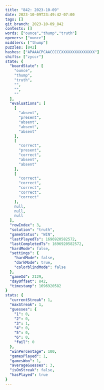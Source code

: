```yaml
---
title: "842: 2023-10-09"
date: 2023-10-09T23:49:42-07:00
tags: []
git_branch: 2023-10-09_842
contests: []
words: ["ounce","thump","truth"]
openers: ["ounce"]
middlers: ["thump"]
puzzles: [842]
hashes: ["APAAACPCAACCCCCXXXXXXXXXXXXXXX"]
shifts: ["zyccr"]
state: {
  "boardState": [
    "ounce",
    "thump",
    "truth",
    "",
    "",
    ""
  ],
  "evaluations": [
    [
      "absent",
      "present",
      "absent",
      "absent",
      "absent"
    ],
    [
      "correct",
      "present",
      "correct",
      "absent",
      "absent"
    ],
    [
      "correct",
      "correct",
      "correct",
      "correct",
      "correct"
    ],
    null,
    null,
    null
  ],
  "rowIndex": 3,
  "solution": "truth",
  "gameStatus": "WIN",
  "lastPlayedTs": 1696920582572,
  "lastCompletedTs": 1696920582572,
  "hardMode": false,
  "settings": {
    "hardMode": false,
    "darkMode": true,
    "colorblindMode": false
  },
  "gameId": 2129,
  "dayOffset": 842,
  "timestamp": 1696920582
}
stats: {
  "currentStreak": 1,
  "maxStreak": 1,
  "guesses": {
    "1": 0,
    "2": 0,
    "3": 1,
    "4": 0,
    "5": 0,
    "6": 0,
    "fail": 0
  },
  "winPercentage": 100,
  "gamesPlayed": 1,
  "gamesWon": 1,
  "averageGuesses": 3,
  "isOnStreak": false,
  "hasPlayed": true
}
---
```

<!-- more -->
